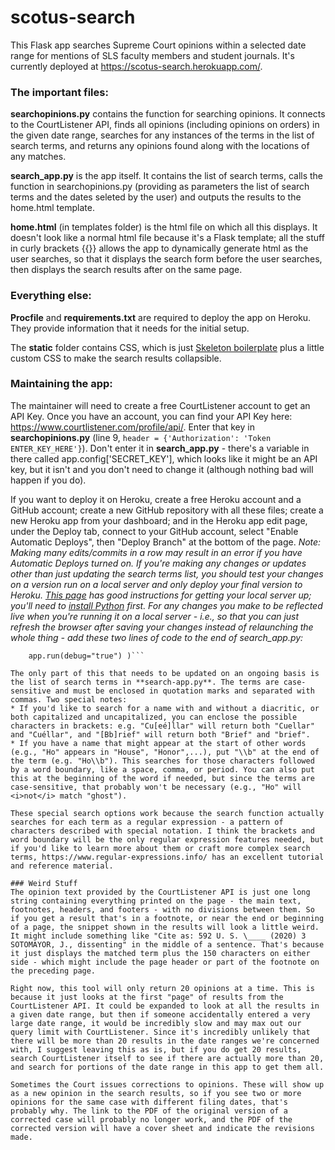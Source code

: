 # scotus-search

This Flask app searches Supreme Court opinions within a selected date range for mentions of SLS faculty members and student journals. It's currently deployed at https://scotus-search.herokuapp.com/. 

### The important files:

**searchopinions.py** contains the function for searching opinions. It connects to the CourtListener API, finds all opinions (including opinions on orders) in the given date range, searches for any instances of the terms in the list of search terms, and returns any opinions found along with the locations of any matches. 

**search_app.py** is the app itself. It contains the list of search terms, calls the function in searchopinions.py (providing as parameters the list of search terms and the dates seleted by the user) and outputs the results to the home.html template.

**home.html** (in templates folder) is the html file on which all this displays. It doesn't look like a normal html file because it's a Flask template; all the stuff in curly brackets {{}} allows the app to dynamically generate html as the user searches, so that it displays the search form before the user searches, then displays the search results after on the same page. 

### Everything else:
**Procfile** and **requirements.txt** are required to deploy the app on Heroku. They provide information that it needs for the initial setup.

The **static** folder contains CSS, which is just [Skeleton boilerplate](http://getskeleton.com/) plus a little custom CSS to make the search results collapsible.

### Maintaining the app:

The maintainer will need to create a free CourtListener account to get an API Key. Once you have an account, you can find your API Key here: https://www.courtlistener.com/profile/api/. Enter that key in **searchopinions.py** (line 9, `header = {'Authorization': 'Token ENTER_KEY_HERE'}`). Don't enter it in **search_app.py** - there's a variable in there called app.config['SECRET_KEY'], which looks like it might be an API key, but it isn't and you don't need to change it (although nothing bad will happen if you do). 

If you want to deploy it on Heroku, create a free Heroku account and a GitHub account; create a new GitHub repository with all these files; create a new Heroku app from your dashboard; and in the Heroku app edit page, under the Deploy tab, connect to your GitHub account, select "Enable Automatic Deploys", then "Deploy Branch" at the bottom of the page. *Note: Making many edits/commits in a row may result in an error if you have Automatic Deploys turned on. If you're making any changes or updates other than just updating the search terms list, you should test your changes on a version run on a local server and only deploy your final version to Heroku. [This page](https://python-adv-web-apps.readthedocs.io/en/latest/flask.html) has good instructions for getting your local server up; you'll need to [install Python](https://www.python.org/downloads/) first. For any changes you make to be reflected live when you're running it on a local server - i.e., so that you can just refresh the browser after saving your changes instead of relaunching the whole thing - add these two lines of code to the end of search_app.py:* 
```if __name__ == '__main__':
	app.run(debug="true") )```

The only part of this that needs to be updated on an ongoing basis is the list of search terms in **search-app.py**. The terms are case-sensitive and must be enclosed in quotation marks and separated with commas. Two special notes:
* If you'd like to search for a name with and without a diacritic, or both capitalized and uncapitalized, you can enclose the possible characters in brackets: e.g. "Cu[eé]llar" will return both "Cuellar" and "Cuéllar", and "[Bb]rief" will return both "Brief" and "brief".
* If you have a name that might appear at the start of other words (e.g., "Ho" appears in "House", "Honor",...), put "\\b" at the end of the term (e.g. "Ho\\b"). This searches for those characters followed by a word boundary, like a space, comma, or period. You can also put this at the beginning of the word if needed, but since the terms are case-sensitive, that probably won't be necessary (e.g., "Ho" will <i>not</i> match "ghost").

These special search options work because the search function actually searches for each term as a regular expression - a pattern of characters described with special notation. I think the brackets and word boundary will be the only regular expression features needed, but if you'd like to learn more about them or craft more complex search terms, https://www.regular-expressions.info/ has an excellent tutorial and reference material. 

### Weird Stuff
The opinion text provided by the CourtListener API is just one long string containing everything printed on the page - the main text, footnotes, headers, and footers - with no divisions between them. So if you get a result that's in a footnote, or near the end or beginning of a page, the snippet shown in the results will look a little weird. It might include something like "Cite as: 592 U. S. \____ (2020) 3 SOTOMAYOR, J., dissenting" in the middle of a sentence. That's because it just displays the matched term plus the 150 characters on either side - which might include the page header or part of the footnote on the preceding page.

Right now, this tool will only return 20 opinions at a time. This is because it just looks at the first "page" of results from the CourtListener API. It could be expanded to look at all the results in a given date range, but then if someone accidentally entered a very large date range, it would be incredibly slow and may max out our query limit with CourtListener. Since it's incredibly unlikely that there will be more than 20 results in the date ranges we're concerned with, I suggest leaving this as is, but if you do get 20 results, search CourtListener itself to see if there are actually more than 20, and search for portions of the date range in this app to get them all.

Sometimes the Court issues corrections to opinions. These will show up as a new opinion in the search results, so if you see two or more opinions for the same case with different filing dates, that's probably why. The link to the PDF of the original version of a corrected case will probably no longer work, and the PDF of the corrected version will have a cover sheet and indicate the revisions made.

